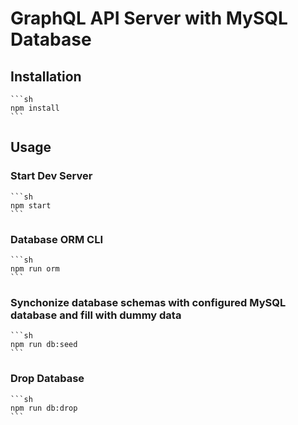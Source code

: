 # GraphQL API Server with MySQL Database

## Installation

    ```sh
    npm install
    ```

## Usage

### Start Dev Server

    ```sh
    npm start
    ```

### Database ORM CLI

    ```sh
    npm run orm
    ```

### Synchonize database schemas with configured MySQL database and fill with dummy data

    ```sh
    npm run db:seed
    ```

### Drop Database

    ```sh
    npm run db:drop
    ```
